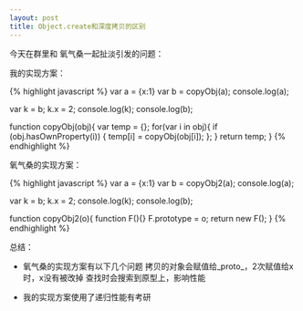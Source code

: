 ```yaml
---
layout: post
title: Object.create和深度拷贝的区别
---
```


今天在群里和 氧气桑一起扯淡引发的问题：

我的实现方案：

{% highlight javascript %}
var a = {x:1}
var b = copyObj(a);
console.log(a);

var k = b;
k.x = 2;
console.log(k);
console.log(b);

function copyObj(obj){
    var temp = {};
    for(var i in obj){
        if (obj.hasOwnProperty(i)) {
            temp[i] = copyObj(obj[i]);
        };
    }
    return temp;
}
{% endhighlight %}

氧气桑的实现方案：

{% highlight javascript %}
var a = {x:1}
var b = copyObj2(a);
console.log(a);

var k = b;
k.x = 2;
console.log(k);
console.log(b);

function copyObj2(o){
    function F(){}
    F.prototype = o;
    return new F();
}
{% endhighlight %}

总结：

+ 氧气桑的实现方案有以下几个问题
拷贝的对象会赋值给_proto_，2次赋值给x时，x没有被改掉
查找时会搜索到原型上，影响性能

+ 我的实现方案使用了递归性能有考研
